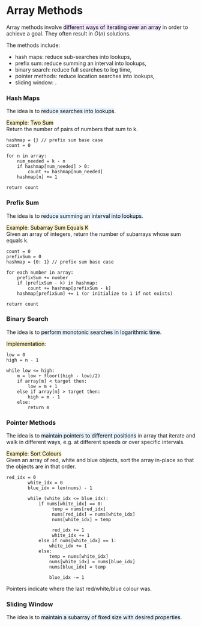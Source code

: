 # Array Methods
Array methods involve <mark style="background-color:#E5CCFF80">different ways of iterating over an array</mark> in order to achieve a goal. They often result in $O(n)$ solutions.

The methods include:
- hash maps: reduce sub-searches into lookups,
- prefix sum: reduce summing an interval into lookups,
- binary search: reduce full searches to log time,
- pointer methods: reduce location searches into lookups,
- sliding window: .

### Hash Maps
The idea is to <mark style="background-color:#CCE5FF80">reduce searches into lookups</mark>.

<mark style="background-color:#f9e79f80">Example</mark>: <mark style="background-color:#f9e79f80">Two Sum</mark><br>Return the number of pairs of numbers that sum to k.

```
hashmap = {} // prefix sum base case
count = 0

for n in array:
    num_needed = k - n
    if hashmap[num_needed] > 0:
        count += hashmap[num_needed]
    hashmap[n] += 1

return count
```

### Prefix Sum
The idea is to <mark style="background-color:#CCE5FF80">reduce summing an interval into lookups</mark>.

<mark style="background-color:#f9e79f80">Example</mark>: <mark style="background-color:#f9e79f80">Subarray Sum Equals K</mark><br>Given an array of integers, return the number of subarrays whose sum equals k.

```
count = 0
prefixSum = 0
hashmap = {0: 1} // prefix sum base case

for each number in array:
    prefixSum += number
    if (prefixSum - k) in hashmap:
        count += hashmap[prefixSum - k]
    hashmap[prefixSum] += 1 (or initialize to 1 if not exists)

return count
```

### Binary Search
The idea is to <mark style="background-color:#CCE5FF80">perform monotonic searches in logarithmic time</mark>.

<mark style="background-color:#f9e79f80">Implementation</mark>:

```
low = 0
high = n - 1

while low <= high:
    m = low + floor((high - low)/2)
    if array[m] < target then:
        low = m + 1
    else if array[m] > target then:
        high = m - 1
    else:
        return m
```

### Pointer Methods
The idea is to <mark style="background-color:#CCE5FF80">maintain pointers to different positions</mark> in array that iterate and walk in different ways, e.g. at different speeds or over specific intervals.

<mark style="background-color:#f9e79f80">Example</mark>: <mark style="background-color:#f9e79f80">Sort Colours</mark><br>Given an array of red, white and blue objects, sort the array in-place so that the objects are in that order.

```
red_idx = 0
        white_idx = 0
        blue_idx = len(nums) - 1

        while (white_idx <= blue_idx):
            if nums[white_idx] == 0:
                 temp = nums[red_idx]
                 nums[red_idx] = nums[white_idx]
                 nums[white_idx] = temp

                 red_idx += 1
                 white_idx += 1
            else if nums[white_idx] == 1:
                white_idx += 1
            else:
                temp = nums[white_idx]
                nums[white_idx] = nums[blue_idx]
                nums[blue_idx] = temp

                blue_idx -= 1
```
Pointers indicate where the last red/white/blue colour was.

### Sliding Window
The idea is to <mark style="background-color:#CCE5FF80">maintain a subarray of fixed size with desired properties</mark>.
